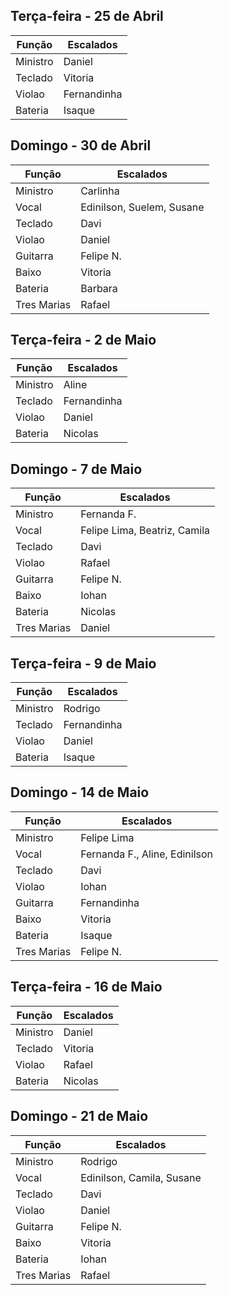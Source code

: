 

Terça-feira - 25 de Abril
---
| Função | Escalados |
| --- | --- |
| Ministro | Daniel |
| Teclado | Vitoria |
| Violao | Fernandinha |
| Bateria | Isaque |

Domingo - 30 de Abril
---
| Função | Escalados |
| --- | --- |
| Ministro | Carlinha |
| Vocal | Edinilson, Suelem, Susane |
| Teclado | Davi |
| Violao | Daniel |
| Guitarra | Felipe N. |
| Baixo | Vitoria |
| Bateria | Barbara |
| Tres Marias | Rafael |

Terça-feira - 2 de Maio
---
| Função | Escalados |
| --- | --- |
| Ministro | Aline |
| Teclado | Fernandinha |
| Violao | Daniel |
| Bateria | Nicolas |

Domingo - 7 de Maio
---
| Função | Escalados |
| --- | --- |
| Ministro | Fernanda F.  |
| Vocal | Felipe Lima, Beatriz, Camila |
| Teclado | Davi |
| Violao | Rafael |
| Guitarra | Felipe N. |
| Baixo | Iohan |
| Bateria | Nicolas |
| Tres Marias | Daniel |

Terça-feira - 9 de Maio
---
| Função | Escalados |
| --- | --- |
| Ministro | Rodrigo |
| Teclado | Fernandinha |
| Violao | Daniel |
| Bateria | Isaque |

Domingo - 14 de Maio
---
| Função | Escalados |
| --- | --- |
| Ministro | Felipe Lima |
| Vocal |  Fernanda F., Aline, Edinilson |
| Teclado | Davi |
| Violao | Iohan |
| Guitarra | Fernandinha |
| Baixo | Vitoria |
| Bateria | Isaque |
| Tres Marias | Felipe N. |

Terça-feira - 16 de Maio
---
| Função | Escalados |
| --- | --- |
| Ministro | Daniel |
| Teclado | Vitoria |
| Violao | Rafael |
| Bateria | Nicolas |

Domingo - 21 de Maio
---
| Função | Escalados |
| --- | --- |
| Ministro | Rodrigo |
| Vocal | Edinilson, Camila, Susane |
| Teclado | Davi |
| Violao | Daniel |
| Guitarra | Felipe N. |
| Baixo | Vitoria |
| Bateria | Iohan |
| Tres Marias | Rafael |